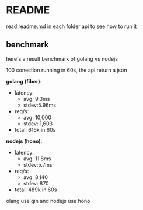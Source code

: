 # README

read readme.md in each folder api to see how to run it

## benchmark

here's a result benchmark of golang vs nodejs

100 conection running in 60s, the api return a json

**golang (fiber)**:
- latency:
    - avg: 9.3ms
    - stdev:5.96ms
- req/s:
    - avg: 10,000
    - stdev: 1,603
- total: 616k in 60s

**nodejs (hono)**:
- latency:
    - avg: 11.8ms
    - stdev:5.7ms
- req/s:
    - avg: 8,140
    - stdev: 870
- total: 489k in 60s

olang use gin and nodejs use hono